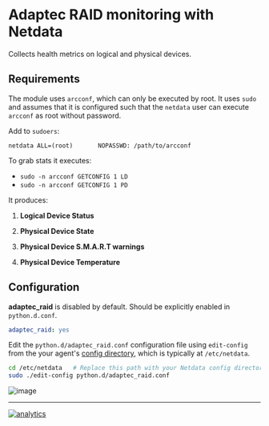 # Adaptec RAID monitoring with Netdata

Collects health metrics on logical and physical devices.

## Requirements

The module uses `arcconf`, which can only be executed by root.  It uses
`sudo` and assumes that it is configured such that the `netdata` user can
execute `arcconf` as root without password.

Add to `sudoers`:

```
netdata ALL=(root)       NOPASSWD: /path/to/arcconf
```

To grab stats it executes:

-   `sudo -n arcconf GETCONFIG 1 LD`
-   `sudo -n arcconf GETCONFIG 1 PD`

It produces:

1.  **Logical Device Status**

2.  **Physical Device State**

3.  **Physical Device S.M.A.R.T warnings**

4.  **Physical Device Temperature**

## Configuration

**adaptec_raid** is disabled by default. Should be explicitly enabled in `python.d.conf`.

```yaml
adaptec_raid: yes
```

Edit the `python.d/adaptec_raid.conf` configuration file using `edit-config` from the your agent's [config
directory](../../../docs/step-by-step/step-04.md#find-your-netdataconf-file), which is typically at `/etc/netdata`.

```bash
cd /etc/netdata   # Replace this path with your Netdata config directory, if different
sudo ./edit-config python.d/adaptec_raid.conf
```



![image](https://user-images.githubusercontent.com/22274335/47278133-6d306680-d601-11e8-87c2-cc9c0f42d686.png)

---

[![analytics](https://www.google-analytics.com/collect?v=1&aip=1&t=pageview&_s=1&ds=github&dr=https%3A%2F%2Fgithub.com%2Fnetdata%2Fnetdata&dl=https%3A%2F%2Fmy-netdata.io%2Fgithub%2Fcollectors%2Fpython.d.plugin%2Fadaptec_raid%2FREADME&_u=MAC~&cid=5792dfd7-8dc4-476b-af31-da2fdb9f93d2&tid=UA-64295674-3)](<>)
